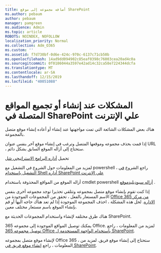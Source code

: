 ```yaml
---
title: أضافه مجموعه إلى موقع SharePoint
ms.author: pebaum
author: pebaum
manager: pamgreen
ms.audience: Admin
ms.topic: article
ROBOTS: NOINDEX, NOFOLLOW
localization_priority: Normal
ms.collection: Adm_O365
ms.custom: ''
ms.assetid: f7d730bf-0d6e-424c-970c-6137c71cb50b
ms.openlocfilehash: 14ad9dd094902c85eaf0398c76003cea20ad4c0a
ms.sourcegitcommit: 0f0186044a3597e42ad14c32ca58e7224344dcfa
ms.translationtype: MT
ms.contentlocale: ar-SA
ms.lasthandoff: 12/15/2019
ms.locfileid: "40051088"
---
```

# <a name="issues-when-creating-or-group-connected-sites-in-sharepoint-online"></a>المشكلات عند إنشاء أو تجميع المواقع المتصلة في SharePoint علي الإنترنت

هناك بعض المشكلات الشائعة التي تمت مواجهتها عند إنشاء أو أعاده إنشاء موقع متصل بالمجموعة.

 إذا قمت بحذف مجموعه وموقعها المتصل وترغب في إنشاء موقع آخر بنفس عنوان URL ، ستحتاج إلى أزاله الموقع السابق بشكل دائم.

تحميل [أداره البرامج الاستراتيجي شل](https://support.office.com/article/introduction-to-the-sharepoint-online-management-shell-c16941c3-19b4-4710-8056-34c034493429)

 لمزيد من المعلومات حول الشروع في التشغيل مع powershell ، راجع الشروع [في التشغيل باستخدام Shell أداره SharePoint علي الإنترنت](https://docs.microsoft.com/powershell/module/sharepoint-online/remove-sposite?view=sharepoint-ps)

أزاله الموقع من المواقع المحذوفة باستخدام cmdlet powershell [أزاله سبوديليدموقع](https://docs.microsoft.com/powershell/module/sharepoint-online/remove-sposite?view=sharepoint-ps) .

إذا كنت تقوم بإنشاء موقع متصل بمجموعه وتتلقي تحذيرا توجد مجموعه أخرى بنفس الاسم المستعار بالفعل ، تحقق من المجموعات الموجودة من [Office 365 من مركز الاداره](https://admin.microsoft.com/Adminportal/Home?source=applauncher#/groups). لحل هذه المشكلة ، احذف المجموعة الموجودة إذا لم تعد هناك حاجه اليها أو قم بإنشاء الموقع باسم مستعار مختلف معين.

هناك طرق مختلفه لإنشاء واستخدام المجموعات الحديثة مع SharePoint.

يمكنك توصيل المواقع الموجودة إلى مجموعه 365 Office. لمزيد من المعلومات ، راجع [توصيل مجموعه 365 Office باستخدام الواجهة المستخدمة ل SharePoint](https://docs.microsoft.com/sharepoint/dev/transform/modernize-connect-to-office365-group#connect-an-office-365-group-using-the-sharepoint-user-interface).

لإنشاء موقع متصل بمجموعه Office 365 ، ستحتاج إلى إنشاء موقع فريق. لمزيد من المعلومات ، راجع [إنشاء موقع فريق في SharePoint](https://support.office.com/article/create-a-team-site-in-sharepoint-ef10c1e7-15f3-42a3-98aa-b5972711777d).

